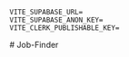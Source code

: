 
```
VITE_SUPABASE_URL=
VITE_SUPABASE_ANON_KEY=
VITE_CLERK_PUBLISHABLE_KEY=
```
#   J o b - F i n d e r 
 
 
